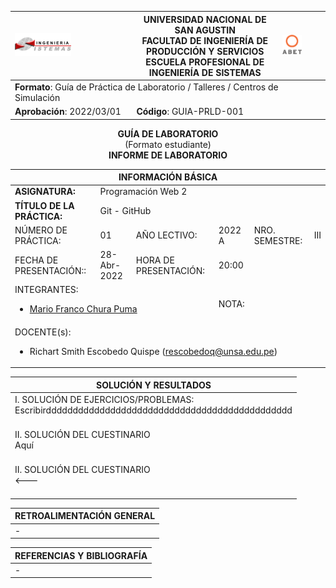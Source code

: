 <div align="center">
<table>
    <theader>
        <tr>
            <td><img src="https://github.com/rescobedoq/pw2/blob/main/epis.png?raw=true" alt="EPIS" style="width:50%; height:auto"/></td>
            <th>
                <span style="font-weight:bold;">UNIVERSIDAD NACIONAL DE SAN AGUSTIN</span><br />
                <span style="font-weight:bold;">FACULTAD DE INGENIERÍA DE PRODUCCIÓN Y SERVICIOS</span><br />
                <span style="font-weight:bold;">ESCUELA PROFESIONAL DE INGENIERÍA DE SISTEMAS</span>
            </th>
            <td><img src="https://github.com/rescobedoq/pw2/blob/main/abet.png?raw=true" alt="ABET" style="width:50%; height:auto"/></td>
        </tr>
    </theader>
    <tbody>
        <tr><td colspan="3"><span style="font-weight:bold;">Formato</span>: Guía de Práctica de Laboratorio / Talleres / Centros de Simulación</td></tr>
        <tr><td><span style="font-weight:bold;">Aprobación</span>:  2022/03/01</td><td colspan="2"><span style="font-weight:bold;">Código</span>: GUIA-PRLD-001</td></tr>
    </tbody>
</table>
</div>

<div align="center">
<span style="font-weight:bold;" colspan="6">GUÍA DE LABORATORIO</span><br />
<span>(Formato estudiante)</span>
</div>
<div align="center">
	<span style="font-weight:bold;">INFORME DE LABORATORIO</span>

<table>
		<theader>
			<tr><th colspan="6">INFORMACIÓN BÁSICA</th></tr>
		</theader>
		<tbody>
			<tr>
				<td><span style="font-weight:bold;">ASIGNATURA:</span></td>
				<td colspan="5">Programación Web 2</td>
			</tr>
			<tr>
				<td><span style="font-weight:bold;">TÍTULO DE LA PRÁCTICA:<span></td>
				<td colspan="5">Git - GitHub</td>
			</tr>
			<tr>
				<td>NÚMERO DE PRÁCTICA:</td>
				<td>01</td><td>AÑO LECTIVO:</td>
				<td>2022 A</td>
				<td>NRO. SEMESTRE:</td>
				<td>III</td>
			</tr>
			<tr>
				<td>FECHA DE PRESENTACIÓN::</td>
				<td>28-Abr-2022</td>
				<td>HORA DE PRESENTACIÓN:</td>
				<td> 20:00</td>
			</tr>
			<tr>
				<td colspan="3">INTEGRANTES:
					<ul>
					<li><a href="https://github.com/Mario-Chura">Mario Franco Chura Puma</a></li>
					</ul>
				</td>
				<td colspan="">NOTA:</td>
				<td></td>
			</tr>
			<tr>
				<td colspan="6">DOCENTE(s):
					<ul>
					<li>Richart Smith Escobedo Quispe (<a href="rescobedoq@unsa.edu.pe">rescobedoq@unsa.edu.pe</a>)</li>
					</ul>
				</td>
			</tr>
		</tdbody>
</table>
</div>

<div align="center">
<table>
<theader>
<tr><th colspan="6">SOLUCIÓN Y RESULTADOS</th></tr>
</theader>
<tbody>

<tr><td>I. SOLUCIÓN DE EJERCICIOS/PROBLEMAS:<br>
Escribirdddddddddddddddddddddddddddddddddddddddddddddd
<br><br></td></tr>
<tr><td>II. SOLUCIÓN DEL CUESTINARIO<br>
Aquí
<br><br></td></tr>
<tr><td>II. SOLUCIÓN DEL CUESTINARIO<br>
<---
<br><br></td></tr>
</tbody>
</table>
</div>

<div align="center">
<table>
<theader>
<tr><th colspan="6">RETROALIMENTACIÓN GENERAL</th></tr>
</theader>
<tbody>
	<td>
	-
	</td>
</tbody>
</table>
</div>

<div align="center">
<table>
<theader>
<tr><th colspan="6">REFERENCIAS Y BIBLIOGRAFÍA</th></tr>
</theader>
<tbody>
	<td>
	-
	</td>
</tbody>
</table>
</div>

